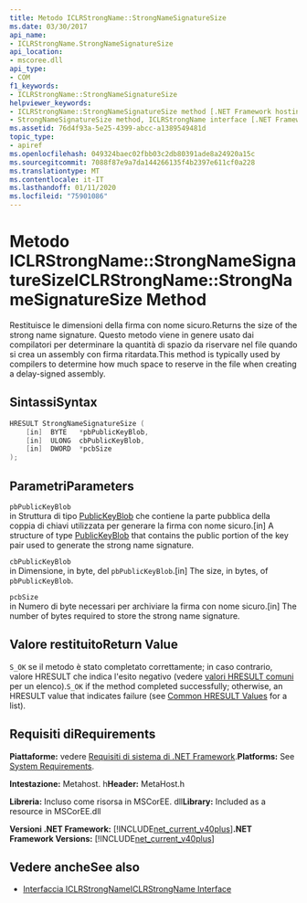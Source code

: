 ```yaml
---
title: Metodo ICLRStrongName::StrongNameSignatureSize
ms.date: 03/30/2017
api_name:
- ICLRStrongName.StrongNameSignatureSize
api_location:
- mscoree.dll
api_type:
- COM
f1_keywords:
- ICLRStrongName::StrongNameSignatureSize
helpviewer_keywords:
- ICLRStrongName::StrongNameSignatureSize method [.NET Framework hosting]
- StrongNameSignatureSize method, ICLRStrongName interface [.NET Framework hosting]
ms.assetid: 76d4f93a-5e25-4399-abcc-a1389549481d
topic_type:
- apiref
ms.openlocfilehash: 049324baec02fbb03c2db80391ade8a24920a15c
ms.sourcegitcommit: 7088f87e9a7da144266135f4b2397e611cf0a228
ms.translationtype: MT
ms.contentlocale: it-IT
ms.lasthandoff: 01/11/2020
ms.locfileid: "75901086"
---
```

# <a name="iclrstrongnamestrongnamesignaturesize-method"></a><span data-ttu-id="4a1f5-102">Metodo ICLRStrongName::StrongNameSignatureSize</span><span class="sxs-lookup"><span data-stu-id="4a1f5-102">ICLRStrongName::StrongNameSignatureSize Method</span></span>
<span data-ttu-id="4a1f5-103">Restituisce le dimensioni della firma con nome sicuro.</span><span class="sxs-lookup"><span data-stu-id="4a1f5-103">Returns the size of the strong name signature.</span></span> <span data-ttu-id="4a1f5-104">Questo metodo viene in genere usato dai compilatori per determinare la quantità di spazio da riservare nel file quando si crea un assembly con firma ritardata.</span><span class="sxs-lookup"><span data-stu-id="4a1f5-104">This method is typically used by compilers to determine how much space to reserve in the file when creating a delay-signed assembly.</span></span>  
  
## <a name="syntax"></a><span data-ttu-id="4a1f5-105">Sintassi</span><span class="sxs-lookup"><span data-stu-id="4a1f5-105">Syntax</span></span>  
  
```cpp  
HRESULT StrongNameSignatureSize (   
    [in]  BYTE   *pbPublicKeyBlob,  
    [in]  ULONG  cbPublicKeyBlob,   
    [in]  DWORD  *pcbSize  
);   
```  
  
## <a name="parameters"></a><span data-ttu-id="4a1f5-106">Parametri</span><span class="sxs-lookup"><span data-stu-id="4a1f5-106">Parameters</span></span>  
 `pbPublicKeyBlob`  
 <span data-ttu-id="4a1f5-107">in Struttura di tipo [PublicKeyBlob](../../../../docs/framework/unmanaged-api/strong-naming/publickeyblob-structure.md) che contiene la parte pubblica della coppia di chiavi utilizzata per generare la firma con nome sicuro.</span><span class="sxs-lookup"><span data-stu-id="4a1f5-107">[in] A structure of type [PublicKeyBlob](../../../../docs/framework/unmanaged-api/strong-naming/publickeyblob-structure.md) that contains the public portion of the key pair used to generate the strong name signature.</span></span>  
  
 `cbPublicKeyBlob`  
 <span data-ttu-id="4a1f5-108">in Dimensione, in byte, del `pbPublicKeyBlob`.</span><span class="sxs-lookup"><span data-stu-id="4a1f5-108">[in] The size, in bytes, of `pbPublicKeyBlob`.</span></span>  
  
 `pcbSize`  
 <span data-ttu-id="4a1f5-109">in Numero di byte necessari per archiviare la firma con nome sicuro.</span><span class="sxs-lookup"><span data-stu-id="4a1f5-109">[in] The number of bytes required to store the strong name signature.</span></span>  
  
## <a name="return-value"></a><span data-ttu-id="4a1f5-110">Valore restituito</span><span class="sxs-lookup"><span data-stu-id="4a1f5-110">Return Value</span></span>  
 <span data-ttu-id="4a1f5-111">`S_OK` se il metodo è stato completato correttamente; in caso contrario, valore HRESULT che indica l'esito negativo (vedere [valori HRESULT comuni](/windows/win32/seccrypto/common-hresult-values) per un elenco).</span><span class="sxs-lookup"><span data-stu-id="4a1f5-111">`S_OK` if the method completed successfully; otherwise, an HRESULT value that indicates failure (see [Common HRESULT Values](/windows/win32/seccrypto/common-hresult-values) for a list).</span></span>  
  
## <a name="requirements"></a><span data-ttu-id="4a1f5-112">Requisiti di</span><span class="sxs-lookup"><span data-stu-id="4a1f5-112">Requirements</span></span>  
 <span data-ttu-id="4a1f5-113">**Piattaforme:** vedere [Requisiti di sistema di .NET Framework](../../../../docs/framework/get-started/system-requirements.md).</span><span class="sxs-lookup"><span data-stu-id="4a1f5-113">**Platforms:** See [System Requirements](../../../../docs/framework/get-started/system-requirements.md).</span></span>  
  
 <span data-ttu-id="4a1f5-114">**Intestazione:** Metahost. h</span><span class="sxs-lookup"><span data-stu-id="4a1f5-114">**Header:** MetaHost.h</span></span>  
  
 <span data-ttu-id="4a1f5-115">**Libreria:** Incluso come risorsa in MSCorEE. dll</span><span class="sxs-lookup"><span data-stu-id="4a1f5-115">**Library:** Included as a resource in MSCorEE.dll</span></span>  
  
 <span data-ttu-id="4a1f5-116">**Versioni .NET Framework:** [!INCLUDE[net_current_v40plus](../../../../includes/net-current-v40plus-md.md)]</span><span class="sxs-lookup"><span data-stu-id="4a1f5-116">**.NET Framework Versions:** [!INCLUDE[net_current_v40plus](../../../../includes/net-current-v40plus-md.md)]</span></span>  
  
## <a name="see-also"></a><span data-ttu-id="4a1f5-117">Vedere anche</span><span class="sxs-lookup"><span data-stu-id="4a1f5-117">See also</span></span>

- [<span data-ttu-id="4a1f5-118">Interfaccia ICLRStrongName</span><span class="sxs-lookup"><span data-stu-id="4a1f5-118">ICLRStrongName Interface</span></span>](../../../../docs/framework/unmanaged-api/hosting/iclrstrongname-interface.md)
